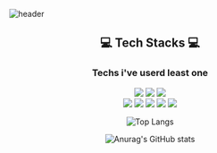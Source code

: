 ![header](https://capsule-render.vercel.app/api?type=waving&color=auto&height=300&section=header&text=welcome%20&fontSize=90)

<div align="center">
<h2 align="center">💻 Tech Stacks 💻</h2>
<h3>Techs i've userd least one</h3>

<img src ="https://img.shields.io/badge/Python-3776AB.svg?&style=flat&logo=Python&logoColor=white"/> <img src ="https://img.shields.io/badge/c-A8B9CC.svg?&style=flat&logo=c&logoColor=white"/> <img src ="https://img.shields.io/badge/C++-00599C.svg?&style=flat&logo=C%2B%2B&logoColor=white"/> </br>
<img src ="https://img.shields.io/badge/html5-E34F26.svg?&style=flat&logo=html5&logoColor=white"/> <img src ="https://img.shields.io/badge/css-1572B6.svg?&style=flat&logo=css3&logoColor=white"/> <img src ="https://img.shields.io/badge/javascript-F7DF1E.svg?&style=flat&logo=javascript&logoColor=white"/> <img src ="https://img.shields.io/badge/bootstrap-7952B3.svg?&style=flat&logo=bootstrap&logoColor=white"/> <img src ="https://img.shields.io/badge/django-092E20.svg?&style=flate&logo=django&logoColor=white"/>

![Top Langs](https://github-readme-stats.vercel.app/api/top-langs/?username=hyeinj&layout=compact)

![Anurag's GitHub stats](https://github-readme-stats.vercel.app/api?username=hyeinj&theme=cobalt&show_icons=true)

</div>

<!--
**hyeinj/hyeinj** is a ✨ _special_ ✨ repository because its `README.md` (this file) appears on your GitHub profile.

Here are some ideas to get you started:

- 🔭 I’m currently working on ...
- 🌱 I’m currently learning ...
- 👯 I’m looking to collaborate on ...
- 🤔 I’m looking for help with ...
- 💬 Ask me about ...
- 📫 How to reach me: ...
- 😄 Pronouns: ...
- ⚡ Fun fact: ...
-->

